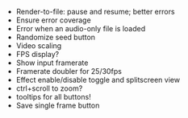 - Render-to-file: pause and resume; better errors
- Ensure error coverage
- Error when an audio-only file is loaded
- Randomize seed button
- Video scaling
- FPS display?
- Show input framerate
- Framerate doubler for 25/30fps
- Effect enable/disable toggle and splitscreen view
- ctrl+scroll to zoom?
- tooltips for all buttons!
- Save single frame button